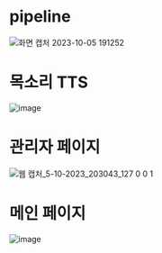 # pipeline
![화면 캡처 2023-10-05 191252](https://github.com/sms291/alpaco5_project/assets/101155566/66145732-fdb1-4257-a804-81bc330e5fb0)
# 목소리 TTS

![image](https://github.com/sms291/alpaco5_project/assets/101155566/0b7c8dcc-adc9-45be-8bc3-cf7f44b35888)

# 관리자 페이지
![웹 캡처_5-10-2023_203043_127 0 0 1](https://github.com/sms291/alpaco5_project/assets/101155566/07f9b43b-dda9-4459-a34a-e46c874b9c91)

# 메인 페이지
![image](https://github.com/sms291/alpaco5_project/assets/101155566/14742861-461c-488c-b5b0-8ec37ec4b542)
